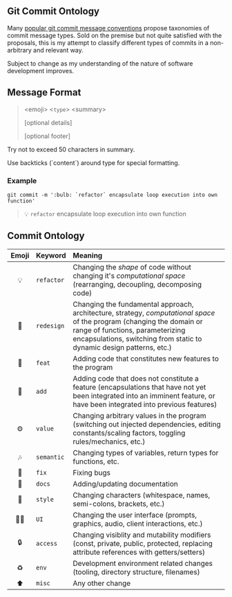 ## Git Commit Ontology

Many [popular git commit message conventions](https://github.com/kazupon/git-commit-message-convention) propose taxonomies of commit message types. Sold on the premise but not quite satisfied with the proposals, this is my attempt to classify different types of commits in a non-arbitrary and relevant way.

Subject to change as my understanding of the nature of software development improves.

## Message Format

>\<emoji> <`type`> \<summary>
>
>[optional details]
>
>[optional footer]

Try not to exceed 50 characters in summary.

Use backticks (\`content\`) around type for special formatting. 

### Example

```
git commit -m ':bulb: `refactor` encapsulate loop execution into own function'
```
> :bulb: `refactor` encapsulate loop execution into own function

## Commit Ontology

| Emoji | Keyword | Meaning | 
| :---: | :------ | :------ |
|:bulb:| `refactor`| Changing the *shape* of code without changing it's *computational space* (rearranging, decoupling, decomposing code)| 
|:brain:| `redesign` | Changing the fundamental approach, architecture, strategy, *computational space* of the program (changing the domain or range of functions, parameterizing encapsulations, switching from static to dynamic design patterns, etc.)|
|:rocket:| `feat` | Adding code that constitutes new features to the program |
|:jigsaw:| `add` | Adding code that does not constitute a feature (encapsulations that have not yet been integrated into an imminent feature, or have been integrated into previous features)|
|:gear:|`value`| Changing arbitrary values in the program (switching out injected dependencies, editing constants/scaling factors, toggling rules/mechanics, etc.)|
|:notes:| `semantic` | Changing types of variables, return types for functions, etc. |
|:bug:| `fix` | Fixing bugs |
|:pencil:| `docs` | Adding/updating documentation|
|:gem:| `style` | Changing characters (whitespace, names, semi-colons, brackets, etc.) |
|:technologist:| `UI` | Changing the user interface (prompts, graphics, audio, client interactions, etc.)|
|:lock:| `access` | Changing visiblity and mutability modifiers (const, private, public, protected, replacing attribute references with getters/setters) |
|:recycle:| `env` | Development environment related changes (tooling, directory structure, filenames) |
|:arrow_up:| `misc` | Any other change |
